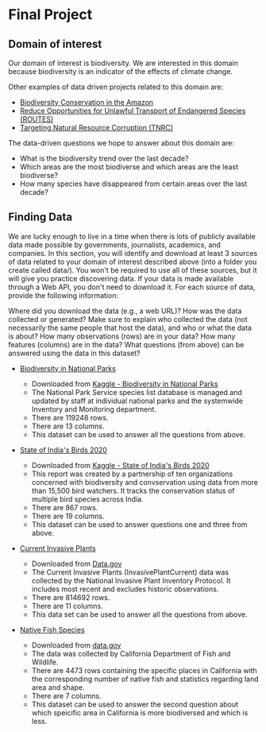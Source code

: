 # Final Project

## Domain of interest

Our domain of interest is biodiversity. We are interested in this domain because biodiversity is an indicator of the effects of climate change. 

Other examples of data driven projects related to this domain are:
- [Biodiversity Conservation in the Amazon](https://biodiversitylinks.org/projects/mission-projects/biodiversity-conservation-program-in-the-amazon)
- [Reduce Opportunities for Unlawful Transport of Endangered Species (ROUTES)](https://biodiversitylinks.org/projects/current-global-projects/routes)
- [Targeting Natural Resource Corruption (TNRC)](https://biodiversitylinks.org/projects/current-global-projects/routes)

The data-driven questions we hope to answer about this domain are:
- What is the biodiversity trend over the last decade?
- Which areas are the most biodiverse and which areas are the least biodiverse?
- How many species have disappeared from certain areas over the last decade?

## Finding Data
We are lucky enough to live in a time when there is lots of publicly available data made possible by governments, journalists, academics, and companies. In this section, you will identify and download at least 3 sources of data related to your domain of interest described above (into a folder you create called data/). You won't be required to use all of these sources, but it will give you practice discovering data. If your data is made available through a Web API, you don't need to download it. For each source of data, provide the following information:

Where did you download the data (e.g., a web URL)?
How was the data collected or generated? Make sure to explain who collected the data (not necessarily the same people that host the data), and who or what the data is about?
How many observations (rows) are in your data?
How many features (columns) are in the data?
What questions (from above) can be answered using the data in this dataset?

- [Biodiversity in National Parks](https://www.kaggle.com/nationalparkservice/park-biodiversity)
  - Downloaded from [Kaggle - Biodiversity in National Parks](https://www.kaggle.com/nationalparkservice/park-biodiversity)
  - The National Park Service species list database is managed and updated by staff at individual national parks and the systemwide Inventory and Monitoring department.
  - There are 119248 rows.
  - There are 13 columns.
  - This dataset can be used to answer all the questions from above. 

- [State of India's Birds 2020](https://www.kaggle.com/usharengaraju/state-of-indias-birds-2020)
  - Downloaded from [Kaggle - State of India's Birds 2020](https://www.kaggle.com/usharengaraju/state-of-indias-birds-2020)
  - This report was created by a partnership of ten organizations concerned with biodiversity and convservation using data from more than 15,500 bird watchers. It tracks the conservation status of multiple bird species across India. 
  - There are 867 rows. 
  - There are 19 columns. 
  - This dataset can be used to answer questions one and three from above. 

- [Current Invasive Plants](https://catalog.data.gov/dataset/current-invasive-plants-feature-layer-d6b82)
  - Downloaded from [Data.gov](https://www.data.gov/)
  - The Current Invasive Plants (InvasivePlantCurrent) data was collected by the National Invasive Plant Inventory Protocol. It includes most recent and excludes historic observations. 
  - There are 814692 rows.
  - There are 11 columns.
  - This data set can be used to answer all the questions from above.

- [Native Fish Species](https://catalog.data.gov/dataset/native-fish-richness-ace-ds2744)
  - Downloaded from [data.gov](https://www.data.gov/)
  - The data was collected by California Department of Fish and Wildlife.
  - There are 4473 rows containing the specific places in California with the corresponding number of native fish and statistics regarding land area and shape. 
  - There are 7 columns.
  - This dataset can be used to answer the second question about which speicific area in California is more biodiversed and which is less.
